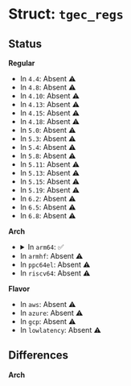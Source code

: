 # Struct: <code>tgec_regs</code>

## Status
<b>Regular</b>
<ul>
<li>
In <code>4.4</code>: Absent ⚠️
</li>
<li>
In <code>4.8</code>: Absent ⚠️
</li>
<li>
In <code>4.10</code>: Absent ⚠️
</li>
<li>
In <code>4.13</code>: Absent ⚠️
</li>
<li>
In <code>4.15</code>: Absent ⚠️
</li>
<li>
In <code>4.18</code>: Absent ⚠️
</li>
<li>
In <code>5.0</code>: Absent ⚠️
</li>
<li>
In <code>5.3</code>: Absent ⚠️
</li>
<li>
In <code>5.4</code>: Absent ⚠️
</li>
<li>
In <code>5.8</code>: Absent ⚠️
</li>
<li>
In <code>5.11</code>: Absent ⚠️
</li>
<li>
In <code>5.13</code>: Absent ⚠️
</li>
<li>
In <code>5.15</code>: Absent ⚠️
</li>
<li>
In <code>5.19</code>: Absent ⚠️
</li>
<li>
In <code>6.2</code>: Absent ⚠️
</li>
<li>
In <code>6.5</code>: Absent ⚠️
</li>
<li>
In <code>6.8</code>: Absent ⚠️
</li>
</ul>
<b>Arch</b>
<ul>
<li>
<details>
<summary>In <code>arm64</code>: ✅</summary>

```c
struct tgec_regs {
    u32 tgec_id;
    u32 reserved001[1];
    u32 command_config;
    u32 mac_addr_0;
    u32 mac_addr_1;
    u32 maxfrm;
    u32 pause_quant;
    u32 rx_fifo_sections;
    u32 tx_fifo_sections;
    u32 rx_fifo_almost_f_e;
    u32 tx_fifo_almost_f_e;
    u32 hashtable_ctrl;
    u32 mdio_cfg_status;
    u32 mdio_command;
    u32 mdio_data;
    u32 mdio_regaddr;
    u32 status;
    u32 tx_ipg_len;
    u32 mac_addr_2;
    u32 mac_addr_3;
    u32 rx_fifo_ptr_rd;
    u32 rx_fifo_ptr_wr;
    u32 tx_fifo_ptr_rd;
    u32 tx_fifo_ptr_wr;
    u32 imask;
    u32 ievent;
    u32 udp_port;
    u32 type_1588v2;
    u32 reserved070[4];
    u32 tfrm_u;
    u32 tfrm_l;
    u32 rfrm_u;
    u32 rfrm_l;
    u32 rfcs_u;
    u32 rfcs_l;
    u32 raln_u;
    u32 raln_l;
    u32 txpf_u;
    u32 txpf_l;
    u32 rxpf_u;
    u32 rxpf_l;
    u32 rlong_u;
    u32 rlong_l;
    u32 rflr_u;
    u32 rflr_l;
    u32 tvlan_u;
    u32 tvlan_l;
    u32 rvlan_u;
    u32 rvlan_l;
    u32 toct_u;
    u32 toct_l;
    u32 roct_u;
    u32 roct_l;
    u32 ruca_u;
    u32 ruca_l;
    u32 rmca_u;
    u32 rmca_l;
    u32 rbca_u;
    u32 rbca_l;
    u32 terr_u;
    u32 terr_l;
    u32 reserved100[2];
    u32 tuca_u;
    u32 tuca_l;
    u32 tmca_u;
    u32 tmca_l;
    u32 tbca_u;
    u32 tbca_l;
    u32 rdrp_u;
    u32 rdrp_l;
    u32 reoct_u;
    u32 reoct_l;
    u32 rpkt_u;
    u32 rpkt_l;
    u32 trund_u;
    u32 trund_l;
    u32 r64_u;
    u32 r64_l;
    u32 r127_u;
    u32 r127_l;
    u32 r255_u;
    u32 r255_l;
    u32 r511_u;
    u32 r511_l;
    u32 r1023_u;
    u32 r1023_l;
    u32 r1518_u;
    u32 r1518_l;
    u32 r1519x_u;
    u32 r1519x_l;
    u32 trovr_u;
    u32 trovr_l;
    u32 trjbr_u;
    u32 trjbr_l;
    u32 trfrg_u;
    u32 trfrg_l;
    u32 rerr_u;
    u32 rerr_l;
};
```
</details>
</li>
<li>
In <code>armhf</code>: Absent ⚠️
</li>
<li>
In <code>ppc64el</code>: Absent ⚠️
</li>
<li>
In <code>riscv64</code>: Absent ⚠️
</li>
</ul>
<b>Flavor</b>
<ul>
<li>
In <code>aws</code>: Absent ⚠️
</li>
<li>
In <code>azure</code>: Absent ⚠️
</li>
<li>
In <code>gcp</code>: Absent ⚠️
</li>
<li>
In <code>lowlatency</code>: Absent ⚠️
</li>
</ul>

## Differences
<b>Arch</b>
<ul>
</ul>
